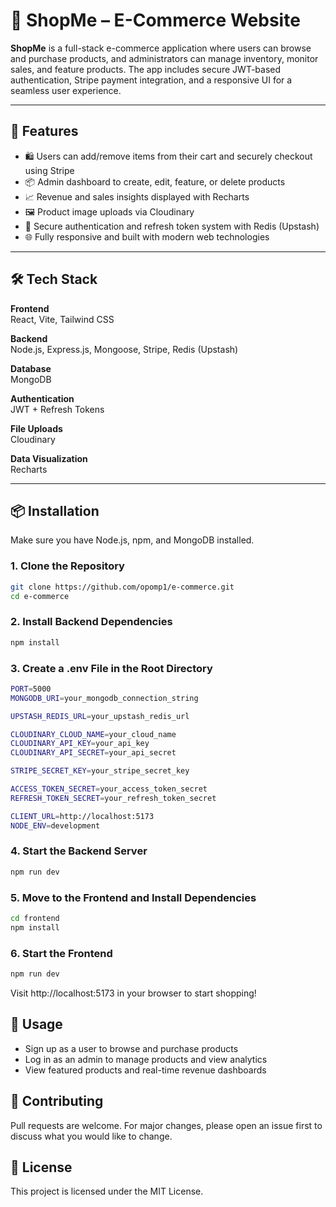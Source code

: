 # 🛒 ShopMe – E-Commerce Website

**ShopMe** is a full-stack e-commerce application where users can browse and purchase products, and administrators can manage inventory, monitor sales, and feature products. The app includes secure JWT-based authentication, Stripe payment integration, and a responsive UI for a seamless user experience.

---

## 🚀 Features

- 🛍️ Users can add/remove items from their cart and securely checkout using Stripe
- 📦 Admin dashboard to create, edit, feature, or delete products
- 📈 Revenue and sales insights displayed with Recharts
- 🖼️ Product image uploads via Cloudinary
- 🔐 Secure authentication and refresh token system with Redis (Upstash)
- 🌐 Fully responsive and built with modern web technologies

---

## 🛠 Tech Stack

**Frontend**  
React, Vite, Tailwind CSS

**Backend**  
Node.js, Express.js, Mongoose, Stripe, Redis (Upstash)

**Database**  
MongoDB

**Authentication**  
JWT + Refresh Tokens

**File Uploads**  
Cloudinary

**Data Visualization**  
Recharts

---

## 📦 Installation

Make sure you have Node.js, npm, and MongoDB installed.

### 1. Clone the Repository

```bash
git clone https://github.com/opomp1/e-commerce.git
cd e-commerce
```

### 2. Install Backend Dependencies

```bash
npm install
```

### 3. Create a .env File in the Root Directory

```bash
PORT=5000
MONGODB_URI=your_mongodb_connection_string

UPSTASH_REDIS_URL=your_upstash_redis_url

CLOUDINARY_CLOUD_NAME=your_cloud_name
CLOUDINARY_API_KEY=your_api_key
CLOUDINARY_API_SECRET=your_api_secret

STRIPE_SECRET_KEY=your_stripe_secret_key

ACCESS_TOKEN_SECRET=your_access_token_secret
REFRESH_TOKEN_SECRET=your_refresh_token_secret

CLIENT_URL=http://localhost:5173
NODE_ENV=development
```

### 4. Start the Backend Server

```bash
npm run dev
```

### 5. Move to the Frontend and Install Dependencies

```bash
cd frontend
npm install
```

### 6. Start the Frontend

```bash
npm run dev
```

Visit http://localhost:5173 in your browser to start shopping!

## 📸 Usage
- Sign up as a user to browse and purchase products
- Log in as an admin to manage products and view analytics
- View featured products and real-time revenue dashboards

## 🤝 Contributing
Pull requests are welcome. For major changes, please open an issue first to discuss what you would like to change.

## 📄 License
This project is licensed under the MIT License.
